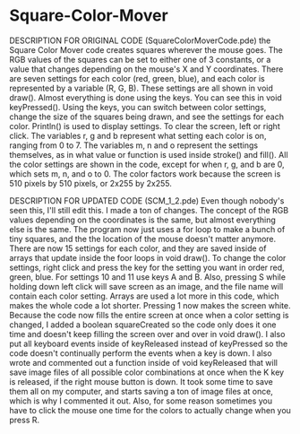 # Square-Color-Mover

DESCRIPTION FOR ORIGINAL CODE (SquareColorMoverCode.pde)
the Square Color Mover code creates squares wherever the mouse goes. 
The RGB values of the squares can be set to either one of 3 constants, or a value that changes depending on the mouse's X and Y coordinates.
There are seven settings for each color (red, green, blue), and each color is represented by a variable (R, G, B).
These settings are all shown in void draw().
Almost everything is done using the keys. You can see this in void keyPressed().
Using the keys, you can switch between color settings, change the size of the squares being drawn, and see the settings for each color.
Println() is used to display settings.
To clear the screen, left or right click.
The variables r, g and b represent what setting each color is on, ranging from 0 to 7. 
The variables m, n and o represent the settings themselves, as in what value or function is used inside stroke() and fill().
All the color settings are shown in the code, except for when r, g, and b are 0, which sets m, n, and o to 0.
The color factors work because the screen is 510 pixels by 510 pixels, or 2x255 by 2x255.

DESCRIPTION FOR UPDATED CODE (SCM_1_2.pde)
Even though nobody's seen this, I'll still edit this. 
I made a ton of changes. The concept of the RGB values depending on the coordinates is the same, but almost everything else is the same.
The program now just uses a for loop to make a bunch of tiny squares, and the the location of the mouse doesn't matter anymore.
There are now 15 settings for each color, and they are saved inside of arrays that update inside the foor loops in void draw().
To change the color settings, right click and press the key for the setting you want in order red, green, blue. For settings 10 and
11 use keys A and B.  Also, pressing S while holding down left click will save screen as an image, and the file name will contain each color setting. Arrays are used a lot more in this code, which makes the whole code a lot shorter. Pressing 1 now makes the screen white. 
Because the code now fills the entire screen at once when a color setting is changed, I added a boolean squareCreated so the
code only does it one time and doesn't keep filling the screen over and over in void draw(). I also put all keyboard events inside of 
keyReleased instead of keyPressed so the code doesn't continually perform the events when a key is down. I also wrote and commented out
a function inside of void keyReleased that will save image files of all possible color combinations at once when the K key is released, if the right mouse button is down.  It took some time to save them all on my computer, and starts saving a ton of image files at once, which
is why I commented it out. Also, for some reason sometimes you have to click the mouse one time for the colors to actually change when you 
press R.


